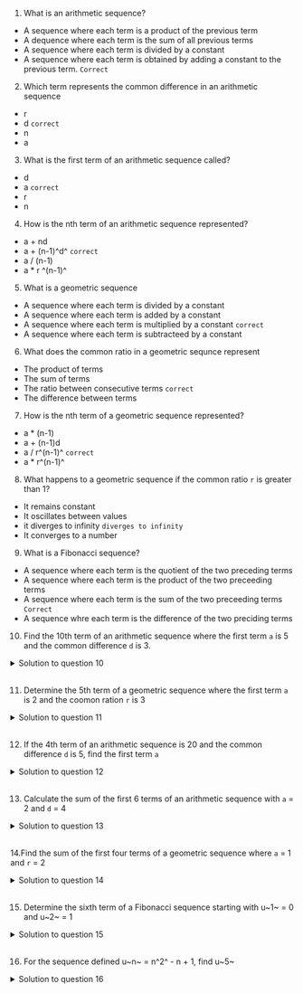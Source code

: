 1. What is an arithmetic sequence?

- A sequence where each term is a product of the previous term
- A dequence where each term is the sum of all previous terms
- A sequence where each term is divided by a constant
- A sequence where each term is obtained by adding a constant to the previous term. `Correct`

2. Which term represents the common difference in an arithmetic sequence

- r
- d `correct`
- n
- a

3. What is the first term of an arithmetic sequence called?

- d
- a `correct`
- r
- n

4. How is the nth term of an arithmetic sequence represented?

- a + nd
- a + (n-1)^d^ `correct`
- a / (n-1)
- a \* r ^(n-1)^

5. What is a geometric sequence

- A sequence where each term is divided by a constant
- A sequence where each term is added by a constant
- A sequence where each term is multiplied by a constant `correct`
- A sequence where each term is subtracteed by a constant

6. What does the common ratio in a geometric sequnce represent

- The product of terms
- The sum of terms
- The ratio between consecutive terms `correct`
- The difference between terms

7. How is the nth term of a geometric sequence represented?

- a \* (n-1)
- a + (n-1)d
- a / r^(n-1)^ `correct`
- a \* r^(n-1)^

8. What happens to a geometric sequence if the common ratio `r` is greater than 1?

- It remains constant
- It oscillates between values
- it diverges to infinity `diverges to infinity`
- It converges to a number

9. What is a Fibonacci sequence?

- A sequence where each term is the quotient of the two preceding terms
- A sequence where each term is the product of the two preceeding terms
- A sequence where each term is the sum of the two preceeding terms `Correct`
- A sequence whre each term is the difference of the two preciding terms

10. Find the 10th term of an arithmetic sequence where the first term `a` is 5 and the common difference `d` is 3.

<details>
  <summary>Solution to question 10</summary>

To find the 10th term of the arithmetic sequence, we use the formula for the nth term of an arithmetic sequence:

a~n~ = a~1~ + (n - 1)\* d

`Given:`

- First term a~1~ = 5
- Common difference `d` = 3
- `n` = 10 (the term we need to find)

`Substituting the values into the formula:`

a~10~ = 5 + (10 - 1) x 3
a~10~ = 5 + 9 x 3
a~10~ = 5 + 27
a~10~ = 32

`Final Answer:`

The 10th term of the arithmetic sequence is **32**.

</details>

<br>

11. Determine the 5th term of a geometric sequence where the first term `a` is 2 and the coomon ration `r` is 3

<details>
  <summary>Solution to question 11</summary>

To find the 5th term (a~5~) of a geometric sequence, we use the formula for the nth term:

a~n~ = a~1~ x r ^n-1^

`Given:`

- a~1~ = 2 (first term)
- `r` = 3 (common ratio)
- `n` = 5 (we need to find the 5th term)

`Substituting the values into the formula:`

a~5~ = 2 x 3 ^5-1^
a~5~ = 2 x 3 ^4^
a~5~ = 2 x 81
a~5~ = 162

`Final Answer:`

The 5th term of the geometric sequnece is 162.

</details>

<br>

12. If the 4th term of an arithmetic sequence is 20 and the common difference `d` is 5, find the first term `a`

<details>
  <summary>Solution to question 12</summary>

To find the first term a~1~ of the arithmetic sequence, we use the formula for the n-th term of an arithmetic sequence:

a~n~ = a~1~ + (n - 1) x d

`Given:`

- The 4th term a~4~ = 20,
- The common difference d = 5,
- We need to find a~1~, the first term.

`Step-by-step solution:`

The formula for the 4th term (a~4~) is:

a~4~ = a~1~ + (4 - 1) x d
20 = a~1~ + 3 x 5
20 = a~1~ + 15

Now, solve for a~1~:

a~1~ = 20 - 15
a~1~ = 5

`Final Answer:`

The first term of the arithmetic sequence is **5**.

</details>

<br>

13. Calculate the sum of the first 6 terms of an arithmetic sequence with `a` = 2 and `d` = 4

<details>
  <summary>Solution to question 13</summary>

To calculate the sum of the first 6 terms of an arithmetic sequence, we use the formula for the sum of the first `n` terms of an arithmetic sequence:

S~n~ = n/2 x (a~1~ + a~n~)

`Where`:

- S~n~ is the sum of the first n terms
- n is number of terms
- a~1~ is the first term
- a~n~ is the n-th term

`Given:`

- First term a~1~ = 2
- Common difference d = 4
- Number of terms n = 6

Step 1: Find the 6th term (a~6~) using the formula for the n-th term:

a~n~ = a~1~ + (n-1) x d

Substitute a~1~ = 2, d = 4, n = 6

a~6~ = 2 + (6-1)x4
a~6~ = 2 + 5 x 4 = 2 + 20 = 22

Step 2: Use the sum formula to find S~6~

S~6~ = $\frac{6}{2}$ x (2 + 22)
S~6~ = 3 x 24 = 72

`Final Answer:`

The sum of the first 6 term of the arithmetic sequence is 72

</details>

<br>

14.Find the sum of the first four terms of a geometric sequence where `a` = 1 and `r` = 2

<details>
  <summary>Solution to question 14</summary>

To find the sum of the first 4 terms of a geometric sequence, we use the formula for the sum of the first n terms of a geometric sequence:

S~n~ = a~1~ x $\frac{1-r^2}{1-r}$ for r $\not=$ 1

`Where`:

- S~n~ is the sum of the first n terms
- n is number of terms
- a~1~ is the first term
- a~n~ is the n-th term

`Given:`

- a~1~ = 1
- r = 2
  n = 4

Step 1: Substitute the given values into the sum formula:

S~4~ = 1 x $\frac{1-2^4}{1-2}$
S~4~ = $\frac{1-16}{1-2}$
S~4~ = $\frac{-15}{-1}$
S~4~ = 15

`Final Answer:`

The sum of the first 4 terms of the geometric sequence is 15.

</details>

<br>

15. Determine the sixth term of a Fibonacci sequence starting with u~1~ = 0 and u~2~ = 1

<details>
  <summary>Solution to question 15</summary>

The Fibonacci sequence is defined such that each term is the sum of the proceding terms:

u~n~ = u~n-1~ + u~n-2~

Starting with u~1~ = 0 and u~2~ = 1, we calculate the subsequent terms:

- u~3~ = u~2~ + u~1~ = 1 + 0 = 1
- u~4~ = u~3~ + u~2~ = 1 + 1 = 2
- u~5~ = u~4~ + u~3~ = 2 + 1 = 3
- u~6~ = u~5~ + u~4~ = 3 + 2 = 5

Thus, the sixth term of the Fibonacci sequence is 5

</details>

<br>

16. For the sequence defined u~n~ = n^2^ - n + 1, find u~5~

<details>
  <summary>Solution to question 16</summary>

To find u~5~, substitute n = 5 into the formula:

u~5~ = 5^2^ - 5 + 1

Simplify step by step:

u~5~ = 25 - 5 + 1 = 25 - 4 = 21

Thus u~5~ = 21

</details>
